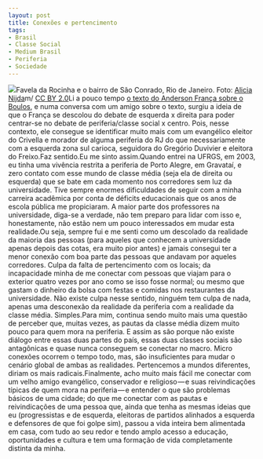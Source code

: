 ```yaml
---
layout: post
title: Conexões e pertencimento
tags:
- Brasil
- Classe Social
- Medium Brasil
- Periferia
- Sociedade
---
```


![](https://cdn-images-1.medium.com/max/800/1*WTsTgJPnd_MYm5_HxHFCuA.jpeg)Favela da Rocinha e o bairro de São Conrado, Rio de Janeiro. Foto: 
[Alicia Nijda](https://www.flickr.com/photos/anijdam/)m/
[CC BY 2.0](http://creativecommons.org/licenses/by/2.0)Li a pouco tempo 
[o texto do Anderson França sobre o Boulos](https://www.facebook.com/DinhoEscritor/posts/760091584201640), e numa conversa com um amigo sobre o texto, surgiu a ideia de que o França se descolou do debate de esquerda x direita para poder centrar-se no debate de periferia/classe social x centro. Pois, nesse contexto, ele consegue se identificar muito mais com um evangélico eleitor do Crivella e morador de alguma periferia do RJ do que necessariamente com a esquerda zona sul carioca, seguidora do Gregório Duvivier e eleitora do Freixo.Faz sentido.Eu me sinto assim.Quando entrei na UFRGS, em 2003, eu tinha uma vivência restrita a periferia de Porto Alegre, em Gravataí, e zero contato com esse mundo de classe média (seja ela de direita ou esquerda) que se bate em cada momento nos corredores sem luz da universidade. Tive sempre enormes dificuldades de seguir com a minha carreira acadêmica por conta de déficits educacionais que os anos de escola pública me propiciaram. A maior parte dos professores na universidade, diga-se a verdade, não tem preparo para lidar com isso e, honestamente, não estão nem um pouco interessados em mudar esta realidade.Ou seja, sempre fui e me senti como um descolado da realidade da maioria das pessoas (para aqueles que conhecem a universidade apenas depois das cotas, era muito pior antes) e jamais consegui ter a menor conexão com boa parte das pessoas que andavam por aqueles corredores. Culpa da falta de pertencimento com os locais; da incapacidade minha de me conectar com pessoas que viajam para o exterior quatro vezes por ano como se isso fosse normal; ou mesmo que gastam o dinheiro da bolsa com festas e comidas nos restaurantes da universidade. Não existe culpa nesse sentido, ninguém tem culpa de nada, apenas uma desconexão da realidade da periferia com a realidade da classe média. Simples.Para mim, continua sendo muito mais uma questão de perceber que, muitas vezes, as pautas da classe média dizem muito pouco para quem mora na periferia. E assim as são porque não existe diálogo entre essas duas partes do país, essas duas classes sociais são antagônicas e quase nunca conseguem se conectar no macro. Micro conexões ocorrem o tempo todo, mas, são insuficientes para mudar o cenário global de ambas as realidades. Pertencemos a mundos diferentes, diriam os mais radicais.Finalmente, acho muito mais fácil me conectar com um velho amigo evangélico, conservador e religioso — e suas reivindicações típicas de quem mora na periferia — e entender o que são problemas básicos de uma cidade; do que me conectar com as pautas e reivindicações de uma pessoa que, ainda que tenha as mesmas ideias que eu (progressistas e de esquerda, eleitoras de partidos alinhados a esquerda e defensores de que foi golpe sim), passou a vida inteira bem alimentada em casa, com tudo ao seu redor e tendo amplo acesso a educação, oportunidades e cultura e tem uma formação de vida completamente distinta da minha.
